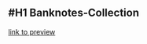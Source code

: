#H1 Banknotes-Collection
---

[link to preview](https://banknotes-collection.herokuapp.com/dashboard)
